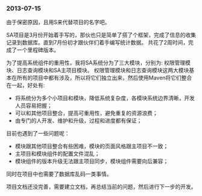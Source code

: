 ### 2013-07-15

由于保密原因，且用S来代替项目的名字吧。

SA项目是3月份开始着手写的，那伙也只是简单了搭了个框架，完成了信息的收集记录到数据库。直到7月份初才跟伙伴们着手编写统计数据。
共花了2周时间，完成了一个里程碑版本。

为了提高系统组件的重用性，我将SA系统分为了三大模块，分别为: 权限管理模块、日志查询模块和SA主项目模块。
权限管理模块和日志查询模块这两大模块基本在所有的项目中都有涉及，所以将它们独立出来，然后使用Maven将它们整合在一起，好处有:

* 将系统分为多个小项目和模块，降低系统复杂度，各模块系统边界清晰，开发人员容易把握；
* 可以和其他项目整合，提高可重用性，避免重复的资源浪费；
* 由专门的人开发、维护和升级，过程和进度都有保证；

目前也遇到了一些问题呢：

* 模块跟其他项目整合有些困难，模块的页面风格跟主项目不一致；
* 主项目和模块组件的配置文件混乱；
* 模块组件的版本升级无法跟主项目同步，模块组件需要向后兼容；

同时在项目中也需要了数据库乱码一类事情。

项目文档还没完善，需要建立文档，再总结当前的问题，然后进行下一步的开发。
